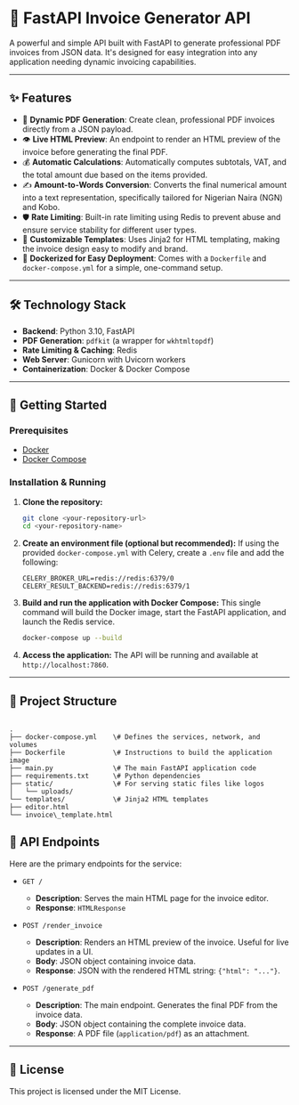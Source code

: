 
# 🚀 FastAPI Invoice Generator API

A powerful and simple API built with FastAPI to generate professional PDF invoices from JSON data. It's designed for easy integration into any application needing dynamic invoicing capabilities.

---

## ✨ Features

-   📄 **Dynamic PDF Generation**: Create clean, professional PDF invoices directly from a JSON payload.
-   👁️ **Live HTML Preview**: An endpoint to render an HTML preview of the invoice before generating the final PDF.
-   💰 **Automatic Calculations**: Automatically computes subtotals, VAT, and the total amount due based on the items provided.
-   ✍️ **Amount-to-Words Conversion**: Converts the final numerical amount into a text representation, specifically tailored for Nigerian Naira (NGN) and Kobo.
-   🛡️ **Rate Limiting**: Built-in rate limiting using Redis to prevent abuse and ensure service stability for different user types.
-   🎨 **Customizable Templates**: Uses Jinja2 for HTML templating, making the invoice design easy to modify and brand.
-   🐳 **Dockerized for Easy Deployment**: Comes with a `Dockerfile` and `docker-compose.yml` for a simple, one-command setup.

---

## 🛠️ Technology Stack

-   **Backend**: Python 3.10, FastAPI
-   **PDF Generation**: `pdfkit` (a wrapper for `wkhtmltopdf`)
-   **Rate Limiting & Caching**: Redis
-   **Web Server**: Gunicorn with Uvicorn workers
-   **Containerization**: Docker & Docker Compose

---

## 🚀 Getting Started

### Prerequisites

-   [Docker](https://www.docker.com/get-started)
-   [Docker Compose](https://docs.docker.com/compose/install/)

### Installation & Running

1.  **Clone the repository:**
    ```bash
    git clone <your-repository-url>
    cd <your-repository-name>
    ```

2.  **Create an environment file (optional but recommended):**
    If using the provided `docker-compose.yml` with Celery, create a `.env` file and add the following:
    ```env
    CELERY_BROKER_URL=redis://redis:6379/0
    CELERY_RESULT_BACKEND=redis://redis:6379/1
    ```

3.  **Build and run the application with Docker Compose:**
    This single command will build the Docker image, start the FastAPI application, and launch the Redis service.
    ```bash
    docker-compose up --build
    ```

4.  **Access the application:**
    The API will be running and available at `http://localhost:7860`.

---

## 📁 Project Structure

````

.
├── docker-compose.yml    \# Defines the services, network, and volumes
├── Dockerfile            \# Instructions to build the application image
├── main.py               \# The main FastAPI application code
├── requirements.txt      \# Python dependencies
├── static/               \# For serving static files like logos
│   └── uploads/
└── templates/            \# Jinja2 HTML templates
├── editor.html
└── invoice\_template.html

````



## 🔌 API Endpoints

Here are the primary endpoints for the service:

-   `GET /`
    -   **Description**: Serves the main HTML page for the invoice editor.
    -   **Response**: `HTMLResponse`

-   `POST /render_invoice`
    -   **Description**: Renders an HTML preview of the invoice. Useful for live updates in a UI.
    -   **Body**: JSON object containing invoice data.
    -   **Response**: JSON with the rendered HTML string: `{"html": "..."}`.

-   `POST /generate_pdf`
    -   **Description**: The main endpoint. Generates the final PDF from the invoice data.
    -   **Body**: JSON object containing the complete invoice data.
    -   **Response**: A PDF file (`application/pdf`) as an attachment.

---



## 📄 License

This project is licensed under the MIT License.
```